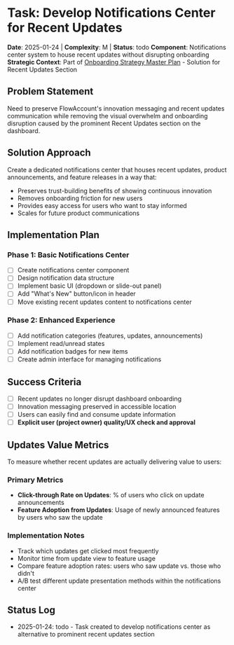 # Task: Develop Notifications Center for Recent Updates
**Date**: 2025-01-24 | **Complexity**: M | **Status**: todo
**Component**: Notifications center system to house recent updates without disrupting onboarding
**Strategic Context**: Part of [Onboarding Strategy Master Plan](../../context/onboarding-strategy-master-plan.md) - Solution for Recent Updates Section

## Problem Statement
Need to preserve FlowAccount's innovation messaging and recent updates communication while removing the visual overwhelm and onboarding disruption caused by the prominent Recent Updates section on the dashboard.

## Solution Approach
Create a dedicated notifications center that houses recent updates, product announcements, and feature releases in a way that:
- Preserves trust-building benefits of showing continuous innovation
- Removes onboarding friction for new users
- Provides easy access for users who want to stay informed
- Scales for future product communications

## Implementation Plan

### Phase 1: Basic Notifications Center
- [ ] Create notifications center component
- [ ] Design notification data structure
- [ ] Implement basic UI (dropdown or slide-out panel)
- [ ] Add "What's New" button/icon in header
- [ ] Move existing recent updates content to notifications center

### Phase 2: Enhanced Experience
- [ ] Add notification categories (features, updates, announcements)
- [ ] Implement read/unread states
- [ ] Add notification badges for new items
- [ ] Create admin interface for managing notifications

## Success Criteria
- [ ] Recent updates no longer disrupt dashboard onboarding
- [ ] Innovation messaging preserved in accessible location
- [ ] Users can easily find and consume update information
- [ ] **Explicit user (project owner) quality/UX check and approval**

## Updates Value Metrics
To measure whether recent updates are actually delivering value to users:

### Primary Metrics
- **Click-through Rate on Updates**: % of users who click on update announcements
- **Feature Adoption from Updates**: Usage of newly announced features by users who saw the update

### Implementation Notes
- Track which updates get clicked most frequently
- Monitor time from update view to feature usage
- Compare feature adoption rates: users who saw update vs. those who didn't
- A/B test different update presentation methods within the notifications center

## Status Log
- 2025-01-24: todo - Task created to develop notifications center as alternative to prominent recent updates section